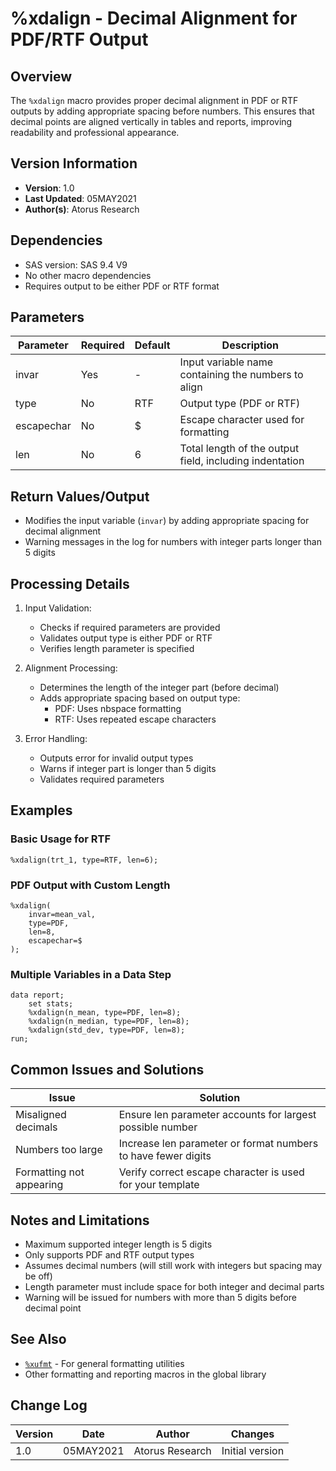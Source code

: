 # %xdalign - Decimal Alignment for PDF/RTF Output

## Overview
The `%xdalign` macro provides proper decimal alignment in PDF or RTF outputs by adding appropriate spacing before numbers. This ensures that decimal points are aligned vertically in tables and reports, improving readability and professional appearance.

## Version Information
- **Version**: 1.0
- **Last Updated**: 05MAY2021
- **Author(s)**: Atorus Research

## Dependencies
- SAS version: SAS 9.4 V9
- No other macro dependencies
- Requires output to be either PDF or RTF format

## Parameters
| Parameter | Required | Default | Description |
|-----------|----------|---------|-------------|
| invar | Yes | - | Input variable name containing the numbers to align |
| type | No | RTF | Output type (PDF or RTF) |
| escapechar | No | $ | Escape character used for formatting |
| len | No | 6 | Total length of the output field, including indentation |

## Return Values/Output
- Modifies the input variable (`invar`) by adding appropriate spacing for decimal alignment
- Warning messages in the log for numbers with integer parts longer than 5 digits

## Processing Details
1. Input Validation:
   - Checks if required parameters are provided
   - Validates output type is either PDF or RTF
   - Verifies length parameter is specified

2. Alignment Processing:
   - Determines the length of the integer part (before decimal)
   - Adds appropriate spacing based on output type:
     - PDF: Uses nbspace formatting
     - RTF: Uses repeated escape characters

3. Error Handling:
   - Outputs error for invalid output types
   - Warns if integer part is longer than 5 digits
   - Validates required parameters

## Examples

### Basic Usage for RTF
```sas
%xdalign(trt_1, type=RTF, len=6);
```

### PDF Output with Custom Length
```sas
%xdalign(
    invar=mean_val,
    type=PDF,
    len=8,
    escapechar=$
);
```

### Multiple Variables in a Data Step
```sas
data report;
    set stats;
    %xdalign(n_mean, type=PDF, len=8);
    %xdalign(n_median, type=PDF, len=8);
    %xdalign(std_dev, type=PDF, len=8);
run;
```

## Common Issues and Solutions
| Issue | Solution |
|-------|----------|
| Misaligned decimals | Ensure len parameter accounts for largest possible number |
| Numbers too large | Increase len parameter or format numbers to have fewer digits |
| Formatting not appearing | Verify correct escape character is used for your template |

## Notes and Limitations
- Maximum supported integer length is 5 digits
- Only supports PDF and RTF output types
- Assumes decimal numbers (will still work with integers but spacing may be off)
- Length parameter must include space for both integer and decimal parts
- Warning will be issued for numbers with more than 5 digits before decimal point

## See Also
- [`%xufmt`](/man/global/xufmt.md) - For general formatting utilities
- Other formatting and reporting macros in the global library

## Change Log
| Version | Date | Author | Changes |
|---------|------|---------|---------|
| 1.0 | 05MAY2021 | Atorus Research | Initial version | 